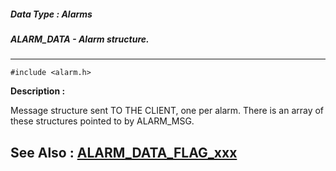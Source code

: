 ##### Data Type : Alarms
##### ALARM_DATA - Alarm structure.
---
```
#include <alarm.h>
```
**Description :**

Message structure sent TO THE CLIENT, one per alarm.  There is an array of 
these structures pointed to by ALARM_MSG.

**See Also :**
[ALARM_DATA_FLAG_xxx](/reference/Symb/ALARM_DATA_FLAG_xxx)
---
